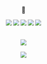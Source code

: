 

<div align=center>
	<div align=center>
	<br>
	<h3> 🌱 </h3>
	</div>
	<div align=center>
		<img src="https://img.shields.io/badge/Python-3776AB?style=flat&logo=Python&logoColor=white"/>
		<img src="https://img.shields.io/badge/MySQL-4479A1?style=flat&logo=MySQL&logoColor=white"/>
		<img src="https://img.shields.io/badge/Django-092E20?style=flat&logo=Django&logoColor=white" />
		<img src="https://img.shields.io/badge/AmazonAWS-232F3E?style=flat&logo=AmazonAWS&logoColor=white"/>
		<img src="https://img.shields.io/badge/TensorFlow-FF6F00?style=flat&logo=TensorFlow&logoColor=white"/>
	</div>
	<br>
	<br>
	<div align=center>
		<img src="https://github-readme-stats.vercel.app/api?username=cloddn&count_private=true&show_icons=true&theme=solarized-light"><br><br>
		<img src="https://github-readme-stats.vercel.app/api/top-langs/?username=cloddn&layout=compact"><br><br>


<!--



**cloudydust/cloudydust** is a ✨ _special_ ✨ repository because its `README.md` (this file) appears on your GitHub profile.

Here are some ideas to get you started:

- 🔭 I’m currently working on ...
- 🌱 I’m currently learning ...
- 👯 I’m looking to collaborate on ...
- 🤔 I’m looking for help with ...
- 💬 Ask me about ...
- 📫 How to reach me: ...
- 😄 Pronouns: ...
- ⚡ Fun fact: ...
-->

